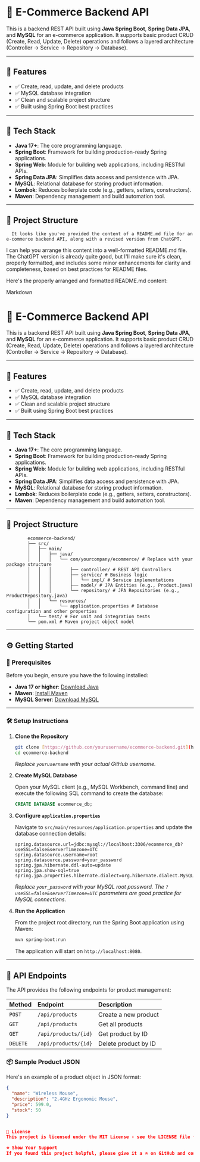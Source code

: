 # 🛒 E-Commerce Backend API

This is a backend REST API built using **Java Spring Boot**, **Spring Data JPA**, and **MySQL** for an e-commerce application. It supports basic product CRUD (Create, Read, Update, Delete) operations and follows a layered architecture (Controller → Service → Repository → Database).

---

## 🚀 Features

- ✅ Create, read, update, and delete products
- ✅ MySQL database integration
- ✅ Clean and scalable project structure
- ✅ Built using Spring Boot best practices

---

## 🧰 Tech Stack

- **Java 17+**: The core programming language.
- **Spring Boot**: Framework for building production-ready Spring applications.
- **Spring Web**: Module for building web applications, including RESTful APIs.
- **Spring Data JPA**: Simplifies data access and persistence with JPA.
- **MySQL**: Relational database for storing product information.
- **Lombok**: Reduces boilerplate code (e.g., getters, setters, constructors).
- **Maven**: Dependency management and build automation tool.

---

## 📁 Project Structure
      It looks like you've provided the content of a README.md file for an e-commerce backend API, along with a revised version from ChatGPT.

I can help you arrange this content into a well-formatted README.md file. The ChatGPT version is already quite good, but I'll make sure it's clean, properly formatted, and includes some minor enhancements for clarity and completeness, based on best practices for README files.

Here's the properly arranged and formatted README.md content:

Markdown

# 🛒 E-Commerce Backend API

This is a backend REST API built using **Java Spring Boot**, **Spring Data JPA**, and **MySQL** for an e-commerce application. It supports basic product CRUD (Create, Read, Update, Delete) operations and follows a layered architecture (Controller → Service → Repository → Database).

---

## 🚀 Features

- ✅ Create, read, update, and delete products
- ✅ MySQL database integration
- ✅ Clean and scalable project structure
- ✅ Built using Spring Boot best practices

---

## 🧰 Tech Stack

- **Java 17+**: The core programming language.
- **Spring Boot**: Framework for building production-ready Spring applications.
- **Spring Web**: Module for building web applications, including RESTful APIs.
- **Spring Data JPA**: Simplifies data access and persistence with JPA.
- **MySQL**: Relational database for storing product information.
- **Lombok**: Reduces boilerplate code (e.g., getters, setters, constructors).
- **Maven**: Dependency management and build automation tool.

---

## 📁 Project Structure
            ecommerce-backend/
            ├── src/
            │   ├── main/
            │   │   ├── java/
            │   │   │   └── com/yourcompany/ecommerce/ # Replace with your package structure
            │   │   │       ├── controller/ # REST API Controllers
            │   │   │       ├── service/ # Business logic
            │   │   │       │   └── impl/ # Service implementations
            │   │   │       ├── model/ # JPA Entities (e.g., Product.java)
            │   │   │       └── repository/ # JPA Repositories (e.g., ProductRepository.java)
            │   │   └── resources/
            │   │       └── application.properties # Database configuration and other properties
            │   └── test/ # For unit and integration tests
            └── pom.xml # Maven project object model

---

## ⚙️ Getting Started

### 🧱 Prerequisites

Before you begin, ensure you have the following installed:

-   **Java 17 or higher**: [Download Java](https://www.oracle.com/java/technologies/downloads/)
-   **Maven**: [Install Maven](https://maven.apache.org/install.html)
-   **MySQL Server**: [Download MySQL](https://dev.mysql.com/downloads/mysql/)

---

### 🛠️ Setup Instructions

1.  **Clone the Repository**

    ```bash
    git clone [https://github.com/yourusername/ecommerce-backend.git](https://github.com/yourusername/ecommerce-backend.git)
    cd ecommerce-backend
    ```
    *Replace `yourusername` with your actual GitHub username.*

2.  **Create MySQL Database**

    Open your MySQL client (e.g., MySQL Workbench, command line) and execute the following SQL command to create the database:

    ```sql
    CREATE DATABASE ecommerce_db;
    ```

3.  **Configure `application.properties`**

    Navigate to `src/main/resources/application.properties` and update the database connection details:

    ```properties
    spring.datasource.url=jdbc:mysql://localhost:3306/ecommerce_db?useSSL=false&serverTimezone=UTC
    spring.datasource.username=root
    spring.datasource.password=your_password
    spring.jpa.hibernate.ddl-auto=update
    spring.jpa.show-sql=true
    spring.jpa.properties.hibernate.dialect=org.hibernate.dialect.MySQL8Dialect
    ```
    *Replace `your_password` with your MySQL root password.*
    *The `?useSSL=false&serverTimezone=UTC` parameters are good practice for MySQL connections.*

4.  **Run the Application**

    From the project root directory, run the Spring Boot application using Maven:

    ```bash
    mvn spring-boot:run
    ```
    The application will start on `http://localhost:8080`.

---

## 📡 API Endpoints

The API provides the following endpoints for product management:

| Method | Endpoint              | Description              |
| :----- | :-------------------- | :----------------------- |
| `POST` | `/api/products`       | Create a new product     |
| `GET`  | `/api/products`       | Get all products         |
| `GET`  | `/api/products/{id}`  | Get product by ID        |
| `DELETE` | `/api/products/{id}`  | Delete product by ID     |

### 📦 Sample Product JSON

Here's an example of a product object in JSON format:

```json
{
  "name": "Wireless Mouse",
  "description": "2.4GHz Ergonomic Mouse",
  "price": 599.0,
  "stock": 50
}


📜 License
This project is licensed under the MIT License - see the LICENSE file for details.

⭐ Show Your Support
If you found this project helpful, please give it a ⭐ on GitHub and consider forking it!
